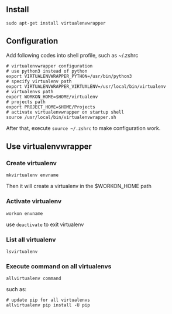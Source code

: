 ## Install
    sudo apt-get install virtualenvwrapper

## Configuration
Add following codes into shell profile, such as ~/.zshrc

    # virtualenvwrapper configuration
    # use python3 instead of python
    export VIRTUALENVWRAPPER_PYTHON=/usr/bin/python3
    # specify virtualenv path
    export VIRTUALENVWRAPPER_VIRTUALENV=/usr/local/bin/virtualenv
    # virtualenvs path
    export WORKON_HOME=$HOME/virtualenv
    # projects path
    export PROJECT_HOME=$HOME/Projects
    # activate virtualenvwrapper on startup shell
    source /usr/local/bin/virtualenvwrapper.sh

After that, execute `source ~/.zshrc` to make configuration work.

## Use virtualenvwrapper
### Create virtualenv
    mkvirtualenv envname
Then it will create a virtualenv in the $WORKON_HOME path
### Activate virtualenv
    workon envname
use `deactivate` to exit virtualenv
### List all virtualenv
    lsvirtualenv
### Execute command on all virtualenvs
    allvirtualenv command
such as:

    # update pip for all virtualenvs
    allvirtualenv pip install -U pip
